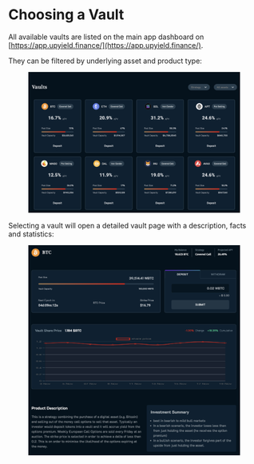 # Choosing a Vault

All available vaults are listed on the main app dashboard on [https://app.upyield.finance/](https://app.upyield.finance/).

They can be filtered by underlying asset and product type:

<figure><img src="../.gitbook/assets/Screenshot 2023-06-21 at 13.58.23.png" alt=""><figcaption></figcaption></figure>

Selecting a vault will open a detailed vault page with a description, facts and statistics:

<figure><img src="../.gitbook/assets/Screenshot 2023-06-21 at 14.20.07.png" alt=""><figcaption></figcaption></figure>
